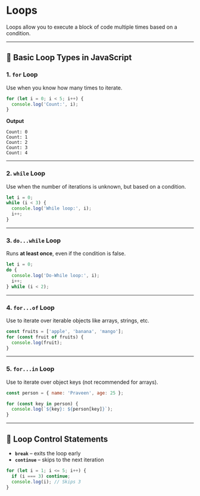 # Loops

Loops allow you to execute a block of code multiple times based on a condition.

---

## 📘 Basic Loop Types in JavaScript

### 1. `for` Loop

Use when you know how many times to iterate.

```js
for (let i = 0; i < 5; i++) {
  console.log('Count:', i);
}
```

**Output**

```
Count: 0
Count: 1
Count: 2
Count: 3
Count: 4
```

---

### 2. `while` Loop

Use when the number of iterations is unknown, but based on a condition.

```js
let i = 0;
while (i < 3) {
  console.log('While loop:', i);
  i++;
}
```

---

### 3. `do...while` Loop

Runs **at least once**, even if the condition is false.

```js
let i = 0;
do {
  console.log('Do-While loop:', i);
  i++;
} while (i < 2);
```

---

### 4. `for...of` Loop

Use to iterate over iterable objects like arrays, strings, etc.

```js
const fruits = ['apple', 'banana', 'mango'];
for (const fruit of fruits) {
  console.log(fruit);
}
```

---

### 5. `for...in` Loop

Use to iterate over object keys (not recommended for arrays).

```js
const person = { name: 'Praveen', age: 25 };

for (const key in person) {
  console.log(`${key}: ${person[key]}`);
}
```

---

## 🔄 Loop Control Statements

- **`break`** – exits the loop early
- **`continue`** – skips to the next iteration

```js
for (let i = 1; i <= 5; i++) {
  if (i === 3) continue;
  console.log(i); // Skips 3
}
```
